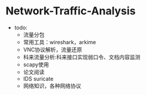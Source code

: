 # Network-Traffic-Analysis

* todo:
  * 流量分包
  * 常用工具：wireshark，arkime
  * VNC协议解析，流量还原
  * 科来流量分析:科来接口实现弱口令、文档内容监测
  * scapy使用
  * 论文阅读
  * IDS suricate
  * 网络知识，各种网络协议
 
